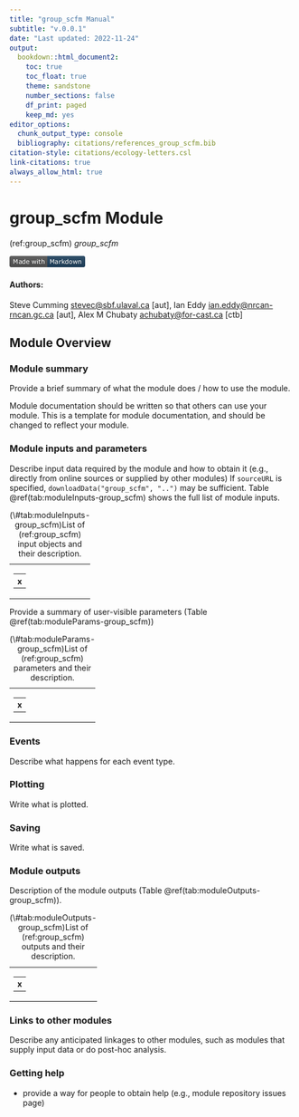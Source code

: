 ```yaml
---
title: "group_scfm Manual"
subtitle: "v.0.0.1"
date: "Last updated: 2022-11-24"
output:
  bookdown::html_document2:
    toc: true
    toc_float: true
    theme: sandstone
    number_sections: false
    df_print: paged
    keep_md: yes
editor_options:
  chunk_output_type: console
  bibliography: citations/references_group_scfm.bib
citation-style: citations/ecology-letters.csl
link-citations: true
always_allow_html: true
---
```


# group_scfm Module

<!-- the following are text references used in captions for LaTeX compatibility -->
(ref:group_scfm) *group_scfm*



[![made-with-Markdown](figures/markdownBadge.png)](http://commonmark.org)

<!-- if knitting to pdf remember to add the pandoc_args: ["--extract-media", "."] option to yml in order to get the badge images -->

#### Authors:

Steve Cumming <stevec@sbf.ulaval.ca> [aut], Ian Eddy <ian.eddy@nrcan-rncan.gc.ca> [aut], Alex M Chubaty <achubaty@for-cast.ca> [ctb]
<!-- ideally separate authors with new lines, '\n' not working -->

## Module Overview

### Module summary

Provide a brief summary of what the module does / how to use the module.

Module documentation should be written so that others can use your module.
This is a template for module documentation, and should be changed to reflect your module.

### Module inputs and parameters

Describe input data required by the module and how to obtain it (e.g., directly from online sources or supplied by other modules)
If `sourceURL` is specified, `downloadData("group_scfm", "..")` may be sufficient.
Table \@ref(tab:moduleInputs-group_scfm) shows the full list of module inputs.

<table class="kable_wrapper table" style="margin-left: auto; margin-right: auto;">
<caption>(\#tab:moduleInputs-group_scfm)List of (ref:group_scfm) input objects and their description.</caption>
<tbody>
  <tr>
   <td> 

<table>
 <thead>
  <tr>
   <th style="text-align:left;"> x </th>
  </tr>
 </thead>
<tbody>
  <tr>

  </tr>
</tbody>
</table>

 </td>
  </tr>
</tbody>
</table>

Provide a summary of user-visible parameters (Table \@ref(tab:moduleParams-group_scfm))

<table class="kable_wrapper table" style="margin-left: auto; margin-right: auto;">
<caption>(\#tab:moduleParams-group_scfm)List of (ref:group_scfm) parameters and their description.</caption>
<tbody>
  <tr>
   <td> 

<table>
 <thead>
  <tr>
   <th style="text-align:left;"> x </th>
  </tr>
 </thead>
<tbody>
  <tr>

  </tr>
</tbody>
</table>

 </td>
  </tr>
</tbody>
</table>

### Events

Describe what happens for each event type.

### Plotting

Write what is plotted.

### Saving

Write what is saved.

### Module outputs

Description of the module outputs (Table \@ref(tab:moduleOutputs-group_scfm)).

<table class="kable_wrapper table" style="margin-left: auto; margin-right: auto;">
<caption>(\#tab:moduleOutputs-group_scfm)List of (ref:group_scfm) outputs and their description.</caption>
<tbody>
  <tr>
   <td> 

<table>
 <thead>
  <tr>
   <th style="text-align:left;"> x </th>
  </tr>
 </thead>
<tbody>
  <tr>

  </tr>
</tbody>
</table>

 </td>
  </tr>
</tbody>
</table>

### Links to other modules

Describe any anticipated linkages to other modules, such as modules that supply input data or do post-hoc analysis.

### Getting help

-   provide a way for people to obtain help (e.g., module repository issues page)

